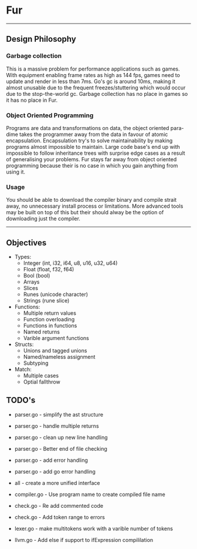 # Fur #

---

## Design Philosophy ##

### Garbage collection ###
This is a massive problem for performance applications such as games. With equipment enabling frame rates as high as 144 fps, games need to update and render in less than 7ms. Go's gc is around 10ms, making it almost unusable due to the frequent freezes/stuttering which would occur due to the stop-the-world gc. Garbage collection has no place in games so it has no place in Fur.

### Object Oriented Programming ###
Programs are data and transformations on data, the object oriented para-dime takes the programmer away from the data in favour of atomic encapsulation. Encapsulation try's to solve maintainability by making programs almost impossible to maintain. Large code base's end up with impossible to follow inheritance trees with surprise edge cases as a result of generalising your problems. Fur stays far away from object oriented programming because their is no case in which you gain anything from using it.

### Usage ###
You should be able to download the compiler binary and compile strait away, no unnecessary install process or limitations. More advanced tools may be built on top of this but their should alway be the option of downloading just the compiler.

---

## Objectives ##
* Types:
    * Integer (int, i32, i64, u8, u16, u32, u64)
    * Float (float, f32, f64)
    * Bool (bool)
    * Arrays
    * Slices
    * Runes (unicode character)
    * Strings (rune slice)
* Functions:
    * Multiple return values
    * Function overloading
    * Functions in functions
    * Named returns
    * Varible argument functions
* Structs:
    * Unions and tagged unions
    * Named/nameless assignment
    * Subtyping
* Match:
    * Multiple cases
    * Optial fallthrow

## TODO's ##
* parser.go - simplify the ast structure
* parser.go - handle multiple returns
* parser.go - clean up new line handling
* parser.go - Better end of file checking
* parser.go - add error handling
* parser.go - add go error handling

* all - create a more unified interface

* compiler.go - Use program name to create compiled file name

* check.go - Re add commented code
* check.go - Add token range to errors

* lexer.go - make multitokens work with a varible number of tokens
* llvm.go - Add else if support to ifExpression compililation

